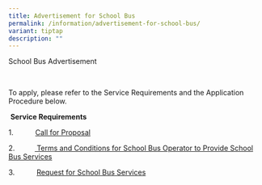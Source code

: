```yaml
---
title: Advertisement for School Bus
permalink: /information/advertisement-for-school-bus/
variant: tiptap
description: ""
---
```

<p>School Bus Advertisement</p>
<p>&nbsp;</p>
<p>To apply, please refer to the Service Requirements and the Application
Procedure below.</p>
<p>&nbsp;<strong>Service Requirements</strong>
</p>
<p>1.&nbsp;&nbsp;&nbsp;&nbsp;&nbsp;&nbsp;&nbsp;&nbsp;&nbsp;&nbsp; <a href="/files/1__Call_for_Proposal.pdf" rel="noopener noreferrer nofollow" target="_blank">Call for Proposal</a>
</p>
<p>2.&nbsp;&nbsp;&nbsp;&nbsp;&nbsp;&nbsp;&nbsp;&nbsp;&nbsp;&nbsp;<a href="/files/2__T_C_for_School_Bus_Operator_to_Provide_School_Bus_Services.pdf" rel="noopener noreferrer nofollow" target="_blank"> Terms and Conditions for School Bus Operator to Provide School Bus Services</a>
</p>
<p>3. &nbsp;&nbsp;&nbsp;&nbsp;&nbsp;&nbsp;&nbsp;&nbsp;&nbsp; <a href="3)%20Request%20for%20School%20Bus%20Service.pdf" rel="noopener noreferrer nofollow" target="_blank">Request for School Bus Services</a>
</p>
